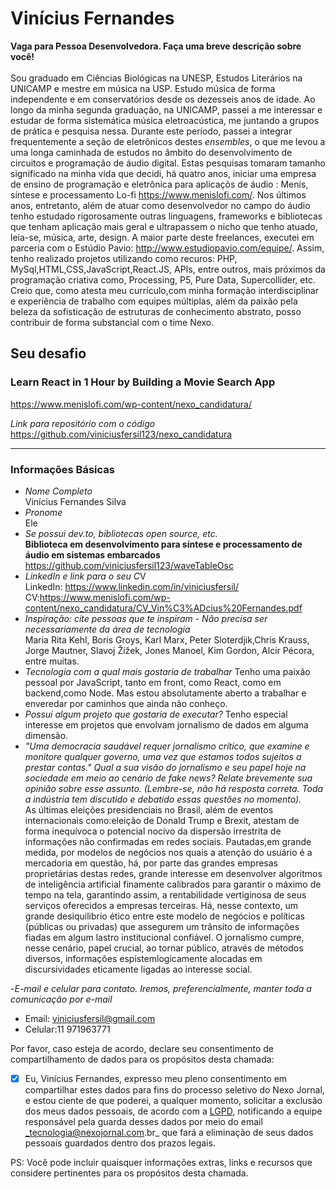 # Vinícius Fernandes

**Vaga para Pessoa Desenvolvedora. Faça uma breve descrição sobre você!** <br><br>
Sou graduado em Ciências Biológicas na UNESP, Estudos Literários na UNICAMP e mestre em música na USP. Estudo música de forma independente e em conservatórios desde os dezesseis anos de idade. Ao longo da minha segunda graduação, na UNICAMP, passei a me interessar e estudar de forma sistemática música eletroacústica, me juntando a grupos de prática e pesquisa nessa. Durante este período, passei a integrar frequentemente a seção de eletrônicos destes *ensembles*, o que me levou a uma longa caminhada de estudos no âmbito do desenvolvimento de circuitos e programação de áudio digital. Estas pesquisas tomaram tamanho significado na minha vida que decidi, há quatro anos, iniciar uma empresa de ensino de programação e eletrônica para aplicaçõs de áudio : Menis, síntese e processamento Lo-fi https://www.menislofi.com/. Nos últimos anos, entretanto, além de atuar como desenvolvedor no campo do áudio tenho estudado rigorosamente outras linguagens, frameworks e bibliotecas que tenham aplicação mais geral e ultrapassem o nicho que tenho atuado, leia-se, música, arte, design. A maior parte deste freelances, executei em parceria com o Estúdio Pavio: http://www.estudiopavio.com/equipe/. Assim, tenho realizado projetos utilizando como recuros: PHP, MySql,HTML,CSS,JavaScript,React.JS, APIs, entre outros, mais próximos da programação criativa como, Processing, P5, Pure Data, Supercollider, etc. Creio que, como atesta meu currículo,com minha formação interdisciplinar e experiência de trabalho com equipes múltiplas, além da paixão pela beleza da sofisticação de estruturas de conhecimento abstrato, posso contribuir de forma substancial com o time Nexo.



## Seu desafio
### Learn React in 1 Hour by Building a Movie Search App #
https://www.menislofi.com/wp-content/nexo_candidatura/

*Link para repositório com o código*<br>
https://github.com/viniciusfersil123/nexo_candidatura


----

### Informações Básicas

- *Nome Completo*<br>
  Vinícius Fernandes Silva<br>
- *Pronome*<br>
  Ele<br>
- *Se possui dev.to, bibliotecas open source, etc.*<br>
  **Biblioteca em desenvolvimento para síntese e processamento de áudio em sistemas embarcados**
https://github.com/viniciusfersil123/waveTableOsc<br>
- *LinkedIn e link para o seu C*V<br>
  LinkedIn: https://www.linkedin.com/in/viniciusfersil/<br>
  CV:https://www.menislofi.com/wp-content/nexo_candidatura/CV_Vin%C3%ADcius%20Fernandes.pdf <br>
- *Inspiração: cite pessoas que te inspiram - Não precisa ser necessariamente da área de tecnologia*<br>
  Maria Rita Kehl, Boris Groys, Karl Marx, Peter Sloterdjik,Chris Krauss, Jorge Mautner, Slavoj Žižek, Jones Manoel, Kim Gordon, Alcir Pécora, entre muitas.<br>
- *Tecnologia com a qual mais gostaria de trabalhar*
  Tenho uma paixão pessoal por JavaScript, tanto em front, como React, como em backend,como Node. Mas estou absolutamente aberto a trabalhar e enveredar por caminhos que ainda não conheço.
- *Possui algum projeto que gostaria de executar?*
  Tenho especial interesse em projetos que envolvam jornalismo de dados em alguma dimensão.
- *"Uma democracia saudável requer jornalismo crítico, que examine e monitore qualquer governo, uma vez que estamos todos sujeitos a prestar contas." Qual a sua visão do jornalismo e seu papel hoje na sociedade em meio ao cenário de fake news? Relate brevemente sua opinião sobre esse assunto. (Lembre-se, não há resposta correta. Toda a indústria tem discutido e debatido essas questões no momento).*<br>
  As últimas eleições presidenciais no Brasil, além de eventos internacionais como:eleição de Donald Trump e Brexit, atestam de forma inequívoca o potencial nocivo da dispersão irrestrita de informações não confirmadas em redes sociais. Pautadas,em grande medida, por modelos de negócios nos quais a atenção do usuário é a mercadoria em questão, há, por parte das grandes empresas proprietárias destas redes, grande interesse em desenvolver algoritmos de inteligência artificial finamente calibrados para garantir o máximo de tempo na tela, garantindo assim, a rentabilidade vertiginosa de seus serviços oferecidos a empresas terceiras. Há, nesse contexto, um grande desiquilibrio ético entre este modelo de negócios e políticas (públicas ou privadas) que assegurem um trânsito de informações fiadas em algum lastro institucional confiável. O jornalismo cumpre, nesse cenário, papel crucial, ao tornar público, através de métodos diversos, informações espistemlogicamente alocadas em discursividades eticamente ligadas ao interesse social.

 -*E-mail e celular para contato. Iremos, preferencialmente, manter toda a comunicação por e-mail*<br>
 - Email: viniciusfersil@gmail.com<br>
 - Celular:11 971963771<br>

Por favor, caso esteja de acordo, declare seu consentimento de compartilhamento de dados para os propósitos desta chamada:

- [X] Eu, Vinícius Fernandes, expresso meu pleno consentimento em compartilhar estes dados para fins do processo seletivo do Nexo Jornal, e estou ciente de que poderei, a qualquer momento, solicitar a exclusão dos meus dados pessoais, de acordo com a [LGPD](http://www.planalto.gov.br/ccivil_03/_ato2015-2018/2018/lei/l13709.htm), notificando a equipe responsável pela guarda desses dados por meio do email _tecnologia@nexojornal.com.br_ que fará a eliminação de seus dados pessoais guardados dentro dos prazos legais.

PS: Você pode incluir quaisquer informações extras, links e recursos que considere pertinentes para os propósitos desta chamada.
